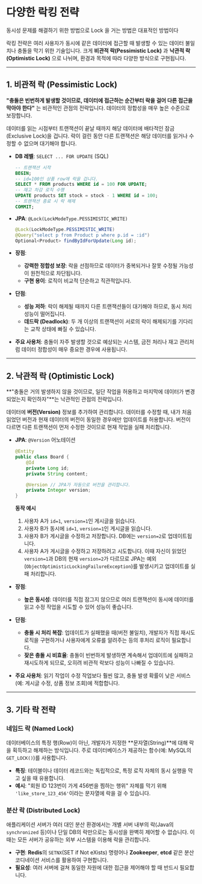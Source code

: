 # 다양한 락킹 전략

동시성 문제를 해결하기 위한 방법으로 Lock 을 거는 방법은 대표적인 방법이다 

락킹 전략은 여러 사용자가 동시에 같은 데이터에 접근할 때 발생할 수 있는 데이터 불일치나 충돌을 막기 위한 기술입니다. 크게 **비관적 락(Pessimistic Lock)** 과 **낙관적 락(Optimistic Lock)** 으로 나뉘며, 환경과 목적에 따라 다양한 방식으로 구현됩니다.

---

## 1. 비관적 락 (Pessimistic Lock)

**"충돌은 빈번하게 발생할 것이므로, 데이터에 접근하는 순간부터 락을 걸어 다른 접근을 막아야 한다"** 는 비관적인 관점의 전략입니다. 데이터의 정합성을 매우 높은 수준으로 보장합니다.

데이터를 읽는 시점부터 트랜잭션이 끝날 때까지 해당 데이터에 배타적인 잠금(Exclusive Lock)을 겁니다. 락이 걸린 동안 다른 트랜잭션은 해당 데이터를 읽거나 수정할 수 없으며 대기해야 합니다.

- **DB 레벨**: `SELECT ... FOR UPDATE` (SQL)
    
    ```sql
    -- 트랜잭션 시작
    BEGIN;
    -- id=100인 상품 row에 락을 겁니다.
    SELECT * FROM products WHERE id = 100 FOR UPDATE;
    -- 재고 차감 로직 수행
    UPDATE products SET stock = stock - 1 WHERE id = 100;
    -- 트랜잭션 종료 시 락 해제
    COMMIT;
    ```
    
- **JPA**: `@Lock(LockModeType.PESSIMISTIC_WRITE)`
    
    ```java
    @Lock(LockModeType.PESSIMISTIC_WRITE)
    @Query("select p from Product p where p.id = :id")
    Optional<Product> findByIdForUpdate(Long id);
    ```
    
- **장점**:
    - **강력한 정합성 보장**: 락을 선점하므로 데이터가 중복되거나 잘못 수정될 가능성이 원천적으로 차단됩니다.
    - **구현 용이**: 로직이 비교적 단순하고 직관적입니다.
- **단점**:
    - **성능 저하**: 락이 해제될 때까지 다른 트랜잭션들이 대기해야 하므로, 동시 처리 성능이 떨어집니다.
    - **데드락 (Deadlock)**: 두 개 이상의 트랜잭션이 서로의 락이 해제되기를 기다리는 교착 상태에 빠질 수 있습니다.
- **주요 사용처**: 충돌이 자주 발생할 것으로 예상되는 시스템, 금전 처리나 재고 관리처럼 데이터 정합성이 매우 중요한 경우에 사용됩니다.

---

## 2. 낙관적 락 (Optimistic Lock)

**"충돌은 거의 발생하지 않을 것이므로, 일단 작업을 허용하고 마지막에 데이터가 변경되었는지 확인하자"**는 낙관적인 관점의 전략입니다.

데이터에 **버전(Version)** 정보를 추가하여 관리합니다. 데이터를 수정할 때, 내가 처음 읽었던 버전과 현재 데이터의 버전이 동일한 경우에만 업데이트를 허용합니다. 버전이 다르면 다른 트랜잭션이 먼저 수정한 것이므로 현재 작업을 실패 처리합니다.

- **JPA**: `@Version` 어노테이션
    
    ```java
    @Entity
    public class Board {
        @Id
        private Long id;
        private String content;
    
        @Version // JPA가 자동으로 버전을 관리합니다.
        private Integer version;
    }
    ```
    
    **동작 예시**
    
    1. 사용자 A가 `id=1`, `version=1`인 게시글을 읽습니다.
    2. 사용자 B가 동시에 `id=1`, `version=1`인 게시글을 읽습니다.
    3. 사용자 B가 게시글을 수정하고 저장합니다. DB에는 `version=2`로 업데이트됩니다.
    4. 사용자 A가 게시글을 수정하고 저장하려고 시도합니다. 이때 자신이 읽었던 `version=1`과 DB의 현재 `version=2`가 다르므로 JPA는 예외(`ObjectOptimisticLockingFailureException`)를 발생시키고 업데이트를 실패 처리합니다.

- **장점**:
    - **높은 동시성**: 데이터를 직접 잠그지 않으므로 여러 트랜잭션이 동시에 데이터를 읽고 수정 작업을 시도할 수 있어 성능이 좋습니다.
- **단점**:
    - **충돌 시 처리 복잡**: 업데이트가 실패했을 때(버전 불일치), 개발자가 직접 재시도 로직을 구현하거나 사용자에게 오류를 알려주는 등의 후처리 로직이 필요합니다.
    - **잦은 충돌 시 비효율**: 충돌이 빈번하게 발생하면 계속해서 업데이트에 실패하고 재시도하게 되므로, 오히려 비관적 락보다 성능이 나빠질 수 있습니다.
- **주요 사용처**: 읽기 작업이 수정 작업보다 훨씬 많고, 충돌 발생 확률이 낮은 서비스(예: 게시글 수정, 상품 정보 조회)에 적합합니다.

---

## 3. 기타 락 전략

### 네임드 락 (Named Lock)

데이터베이스의 특정 행(Row)이 아닌, 개발자가 지정한 **문자열(String)**에 대해 락을 획득하고 해제하는 방식입니다. 주로 데이터베이스가 제공하는 함수(예: MySQL의 `GET_LOCK()`)를 사용합니다.

- **특징**: 테이블이나 데이터 레코드와는 독립적으로, 특정 로직 자체의 동시 실행을 막고 싶을 때 유용합니다.
- **예시**: "회원 ID 123번이 가게 456번을 찜하는 행위" 자체를 막기 위해 `'like_store_123_456'`이라는 문자열에 락을 걸 수 있습니다.

### 분산 락 (Distributed Lock)

애플리케이션 서버가 여러 대인 분산 환경에서는 개별 서버 내부의 락(Java의 `synchronized` 등)이나 단일 DB의 락만으로는 동시성을 완벽히 제어할 수 없습니다. 이때는 모든 서버가 공유하는 외부 시스템을 이용해 락을 관리합니다.

- **구현**: **Redis**의 `SETNX`(SET if Not eXists) 명령어나 **Zookeeper**, **etcd** 같은 분산 코디네이션 서비스를 활용하여 구현합니다.
- **필요성**: 여러 서버에 걸쳐 동일한 자원에 대한 접근을 제어해야 할 때 반드시 필요합니다.